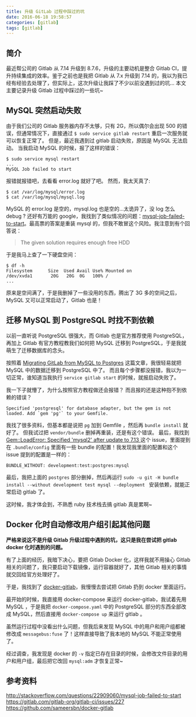 ```yaml
---
title: 升级 GitLab 过程中踩过的坑
date: 2016-06-18 19:58:57
categories: [gitlab]
tags: [gitlab]
---
```



## 简介

最近帮公司的 Gitlab 从 7.14 升级到 8.7.6，升级的主要动机是整合 Gitlab CI，提升持续集成的效率。鉴于之前也是我把 Gitlab 从 7.x 升级到 7.14 的，我以为我已经有经验去处理了，但实际上，这次升级让我踩了不少以前没遇到过的坑...
本文主要记录升级 Gitlab 过程中踩过的一些坑~


## MySQL 突然启动失败

由于我们公司的 Gitlab 服务器内存不太够，只有 2G，所以偶尔会出现 500 的错误，但通常情况下，直接通过 `$ sudo service gitlab restart` 重启一次服务就可以恢复正常了。
但是，最近我遇到过 gitlab 启动失败，原因是 MySQL 无法启动。
当我启动 MySQL 的时候，报了这样的错误：

```
$ sudo service mysql restart
...
MySQL Job failed to start
```

报错就报错吧，去看看 error.log 就好了吧。 然而，我太天真了:

```
$ cat /var/log/mysql/error.log
$ cat /var/log/mysql/mysql.log
```

MySQL 的 error.log 是空的，mysql.log 也是空的...太诡异了，没 log 怎么 debug ?
还好有万能的 google，我找到了类似情况的问题：[mysql-job-failed-to-start](http://stackoverflow.com/questions/22909060/mysql-job-failed-to-start)。最高票的答案是重装 mysql 的，但我不敢冒这个风险。我注意到有个回答说：

> The given solution requires enough free HDD

于是我马上查了一下硬盘空间：

```
$ df -h
Filesystem      Size  Used Avail Use% Mounted on
/dev/xvda1       20G   20G  0G   100% /
...
```

原来是空间满了，于是我删掉了一些没用的东西，腾出了 3G 多的空间之后，MySQL 又可以正常启动了，Gitlab 也是！


## 迁移 MySQL 到 PostgreSQL 时找不到依赖

以前一直听说 PostgreSQL 很强大，而 Gitlab 也是官方推荐使用 PostgreSQL，再加上 Gitlab 有官方教程教我们如何把 MySQL 迁移到 PostgreSQL，于是我就萌生了迁移数据库的念头。

按照着 [Migrating GitLab from MySQL to Postgres](https://gitlab.com/gitlab-org/gitlab-ce/blob/master/doc/update/mysql_to_postgresql.md) 这篇文章，我很轻易就把 MySQL 中的数据迁移到 PostgreSQL 中了。
而且每个步骤都没报错，我以为一切正常，谁知道当我执行 `service gitlab start` 的时候，就报启动失败了。

我一下子就懵了，为什么按照官方教程做还会报错？ 而且报的还是这种抱不到依赖的错误？
```
Specified 'postgresql' for database adapter, but the gem is not loaded. Add `gem 'pg'` to your Gemfile.
```

我找了很多资料，但基本都是说把 `pg` 加到 Gemfile ，然后再 `bundle install` 就好了。
但我试过把 `vendor/bundle` 删掉再重装，还是有这个错误。
最后，我找到 [Gem::LoadError: Specified 'mysql2' after update to 7.13
](https://gitlab.com/gitlab-org/gitlab-ci/issues/227) 这个 issue，里面提到在 `.bundle/config` 里面有一些 bundle 的配置！我发现我里面的配置和这个 issue 提到的配置是一样的：

```
BUNDLE_WITHOUT: development:test:postgres:mysql
```

最后，我把上面的 `postgres` 部分删掉，然后再运行 `sudo -u git -H bundle install --without development test mysql --deployment
` 安装依赖，就能正常启动 gitlab 了。

这时候，我才体会到，不熟悉 ruby 技术栈去搞 gitlab 真是累啊~


## Docker 化时自动修改用户组引起其他问题

**严格来说这不是升级 Gitlab 升级过程中遇到的坑，这只是我在尝试把 gitlab docker 化时遇到的问题。**

有了上面的经历，我暗下决心，要把 Gitlab Docker 化，这样我就不用操心 Gitlab 相关的问题了，我只要启动下载镜像，运行容器就好了，其他 Gitlab 相关的事情就交回给官方处理好了。

于是，我找到了 [docker-gitlab](https://github.com/sameersbn/docker-gitlab)，我慢慢去尝试把 Gitlab 扔到 docker 里面运行。

最开始的时候，我直接用 docker-compose 来运行 docker-gitlab，我试着先用 MySQL ，于是我把 `docker-compose.yaml` 中的 PostgreSQL 部分的东西全部改成 MySQL，然后直接用 `docker-compose up` 来运行 gitlab 。

虽然运行过程中没看出什么问题，但我后来发现 MySQL 中的用户和用户组都被修改成 `messagebus:fuse` 了！这样直接导致了我本地的 MySQL 不能正常使用了。

经过调查，我发现是 docker 的 `-v` 指定已存在目录的时候，会修改文件目录的用户和用户组，最后把它改回 `mysql:adm` 才恢复正常~



## 参考资料
http://stackoverflow.com/questions/22909060/mysql-job-failed-to-start
https://gitlab.com/gitlab-org/gitlab-ci/issues/227
https://github.com/sameersbn/docker-gitlab
